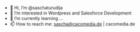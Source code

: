 - 👋 Hi, I’m @saschaturudija
- 👀 I’m interested in Wordpress and Salesforce Development
- 🌱 I’m currently learning ...
- 📫 How to reach me: sascha@cacomedia.de | cacomedia.de


